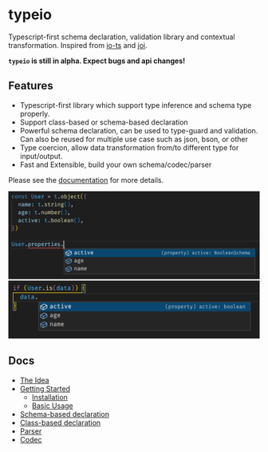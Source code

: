 # typeio

Typescript-first schema declaration, validation library and contextual transformation. Inspired from [io-ts](https://www.npmjs.com/package/io-ts) and [joi](https://www.npmjs.com/package/joi).

**`typeio` is still in alpha. Expect bugs and api changes!**

## Features

- Typescript-first library which support type inference and schema type properly.
- Support class-based or schema-based declaration
- Powerful schema declaration, can be used to type-guard and validation. Can also be reused for multiple use case such as json, bson, or other
- Type coercion, allow data transformation from/to different type for input/output.
- Fast and Extensible, build your own schema/codec/parser

Please see the [documentation](#docs) for more details.

![inference](../../images/ts-object.png)
![inference](../../images/ts-type-guard.png)

## Docs

- [The Idea](../../docs/pages/01-the-idea.md)
- [Getting Started](../../docs/pages/02-getting-started.md)
  - [Installation](../../docs/pages/02-getting-started.md#installation)
  - [Basic Usage](../../docs/pages/02-getting-started.md#basic-usage)
- [Schema-based declaration](../../docs/pages/03-schema.md)
- [Class-based declaration](../../docs/pages/04-class.md)
- [Parser](../../docs/pages/05-parser.md)
- [Codec](../../docs/pages/06-codec.md)
